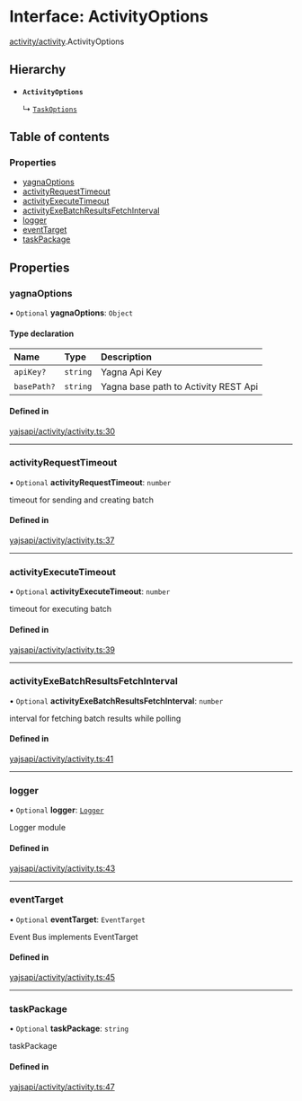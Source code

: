 # Interface: ActivityOptions

[activity/activity](../modules/activity_activity.md).ActivityOptions

## Hierarchy

- **`ActivityOptions`**

  ↳ [`TaskOptions`](task_service.TaskOptions.md)

## Table of contents

### Properties

- [yagnaOptions](activity_activity.ActivityOptions.md#yagnaoptions)
- [activityRequestTimeout](activity_activity.ActivityOptions.md#activityrequesttimeout)
- [activityExecuteTimeout](activity_activity.ActivityOptions.md#activityexecutetimeout)
- [activityExeBatchResultsFetchInterval](activity_activity.ActivityOptions.md#activityexebatchresultsfetchinterval)
- [logger](activity_activity.ActivityOptions.md#logger)
- [eventTarget](activity_activity.ActivityOptions.md#eventtarget)
- [taskPackage](activity_activity.ActivityOptions.md#taskpackage)

## Properties

### yagnaOptions

• `Optional` **yagnaOptions**: `Object`

#### Type declaration

| Name | Type | Description |
| :------ | :------ | :------ |
| `apiKey?` | `string` | Yagna Api Key |
| `basePath?` | `string` | Yagna base path to Activity REST Api |

#### Defined in

[yajsapi/activity/activity.ts:30](https://github.com/golemfactory/yajsapi/blob/dec68b9/yajsapi/activity/activity.ts#L30)

___

### activityRequestTimeout

• `Optional` **activityRequestTimeout**: `number`

timeout for sending and creating batch

#### Defined in

[yajsapi/activity/activity.ts:37](https://github.com/golemfactory/yajsapi/blob/dec68b9/yajsapi/activity/activity.ts#L37)

___

### activityExecuteTimeout

• `Optional` **activityExecuteTimeout**: `number`

timeout for executing batch

#### Defined in

[yajsapi/activity/activity.ts:39](https://github.com/golemfactory/yajsapi/blob/dec68b9/yajsapi/activity/activity.ts#L39)

___

### activityExeBatchResultsFetchInterval

• `Optional` **activityExeBatchResultsFetchInterval**: `number`

interval for fetching batch results while polling

#### Defined in

[yajsapi/activity/activity.ts:41](https://github.com/golemfactory/yajsapi/blob/dec68b9/yajsapi/activity/activity.ts#L41)

___

### logger

• `Optional` **logger**: [`Logger`](utils_logger.Logger.md)

Logger module

#### Defined in

[yajsapi/activity/activity.ts:43](https://github.com/golemfactory/yajsapi/blob/dec68b9/yajsapi/activity/activity.ts#L43)

___

### eventTarget

• `Optional` **eventTarget**: `EventTarget`

Event Bus implements EventTarget

#### Defined in

[yajsapi/activity/activity.ts:45](https://github.com/golemfactory/yajsapi/blob/dec68b9/yajsapi/activity/activity.ts#L45)

___

### taskPackage

• `Optional` **taskPackage**: `string`

taskPackage

#### Defined in

[yajsapi/activity/activity.ts:47](https://github.com/golemfactory/yajsapi/blob/dec68b9/yajsapi/activity/activity.ts#L47)
